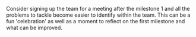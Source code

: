 Consider signing up the team for a meeting after the milestone 1 and all the problems to tackle become easier to identify within the team. 
This can be a fun 'celebration' as well as a moment to reflect on the first milestone and what can be improved.

